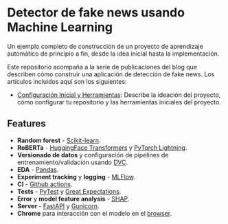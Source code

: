 # Detector de fake news usando Machine Learning

Un ejemplo completo de construcción de un proyecto de aprendizaje automático de principio a fin, desde la idea inicial hasta la implementación.

Este repositorio acompaña a la serie de publicaciones del blog que describen cómo construir una aplicación de detección de fake news. Los artículos incluidos aquí son los siguientes:

- [Configuración Inicial y Herramientas](https://medium.com/@agustin.e.cipriano/creating-a-comprehensive-machine-learning-project-getting-started-8886181fd3f): Describe la ideación del proyecto, cómo configurar tu repositorio y las herramientas iniciales del proyecto.

## Features

* **Random forest** - [Scikit-learn](https://scikit-learn.org/stable/).
* **RoBERTa** - [HuggingFace Transformers](https://huggingface.co/transformers/) y [PyTorch Lightning](https://github.com/PyTorchLightning/pytorch-lightning).
* **Versionado de datos** y configuración de pipelines de entrenamiento/validación usando [DVC](https://github.com/iterative/dvc).
* **EDA** - [Pandas](https://pandas.pydata.org/).
* **Experiment tracking** y **logging** - [MLFlow](https://mlflow.org/).
* **CI** - [Github actions](https://github.com/features/actions).
* **Tests** - [PyTest](https://docs.pytest.org/en/stable/) y [Great Expectations](https://greatexpectations.io/).
* **Error** y **model feature analysis** - [SHAP](https://github.com/slundberg/shap).
* **Server** - [FastAPI](https://fastapi.tiangolo.com/) y [Gunicorn](https://gunicorn.org/).
* **Chrome** para interacción con el modelo en el [browser](https://chrome.google.com/webstore/category/extensions?hl=en).